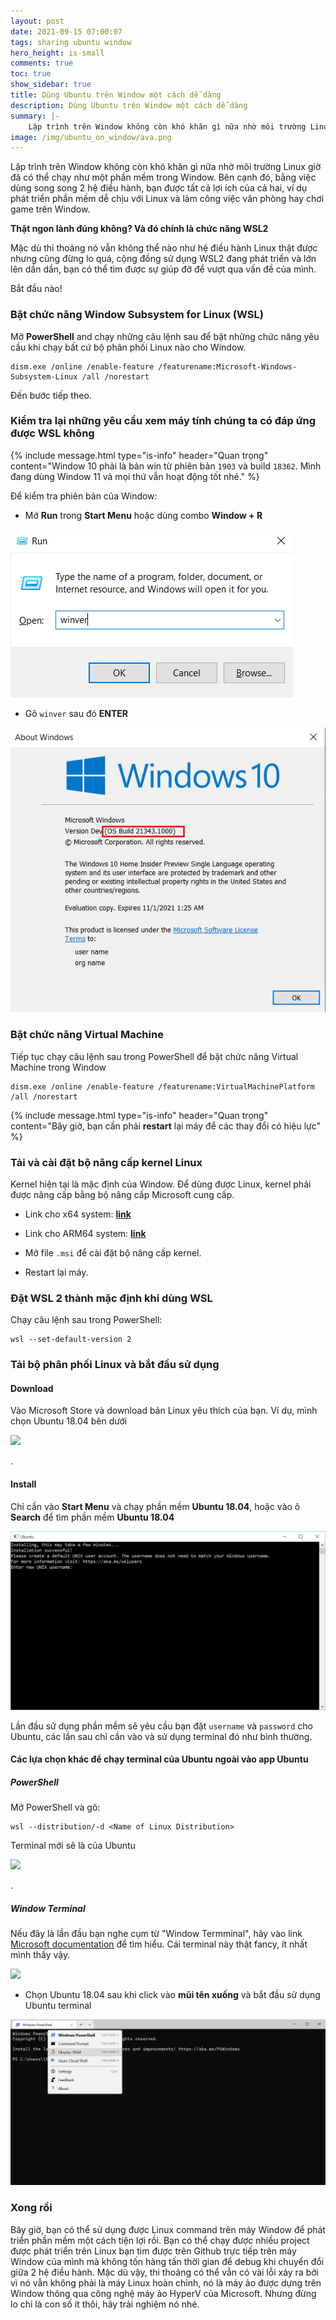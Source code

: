 ```yaml
---
layout: post
date: 2021-09-15 07:00:07
tags: sharing ubuntu window
hero_height: is-small
comments: true
toc: true
show_sidebar: true
title: Dùng Ubuntu trên Window một cách dễ dàng
description: Dùng Ubuntu trên Window một cách dễ dàng
summary: |-
    Lập trình trên Window không còn khó khăn gì nữa nhờ môi trường Linux giờ đã có thể chạy như một phần mềm trong Window. Bên cạnh đó, bằng việc dùng song song 2 hệ điều hành, bạn được tất cả lợi ích của cả hai, ví dụ ...
image: /img/ubuntu_on_window/ava.png
---
```


Lập trình trên Window không còn khó khăn gì nữa nhờ môi trường Linux giờ đã có thể chạy như một phần mềm trong Window. Bên cạnh đó, bằng việc dùng song song 2 hệ điều hành, bạn được tất cả lợi ích của cả hai, ví dụ phát triển phần mềm dễ chịu với Linux và làm công việc văn phòng hay chơi game trên Window.

**Thật ngon lành đúng không? Và đó chính là chức năng WSL2** 

Mặc dù thi thoảng nó vẫn không thể nào như hệ điều hành Linux thật được nhưng cũng đừng lo quá, cộng đồng sử dụng WSL2 đang phát triển và lớn lên dần dần, bạn có thể tìm được sự giúp đỡ để vượt qua vấn đề của mình.

Bắt đầu nào!
 
### Bật chức năng Window Subsystem for Linux (WSL)

Mở **PowerShell** and chạy những câu lệnh sau để bật những chức năng yêu cầu khi chạy bất cứ bộ phân phối Linux nào cho Window.

```shell
dism.exe /online /enable-feature /featurename:Microsoft-Windows-Subsystem-Linux /all /norestart
```

Đến bước tiếp theo.

### Kiểm tra lại những yêu cầu xem máy tính chúng ta có đáp ứng được WSL không
{% include message.html type="is-info" header="Quan trọng" content="Window 10 phải là bản win từ phiên bản <code>1903</code> và build <code>18362</code>. Mình đang dùng Window 11 và mọi thứ vẫn hoạt động tốt nhé." %}

Để kiểm tra phiên bản của Window:

* Mở **Run** trong **Start Menu** hoặc dùng combo **Window + R**

<div class="has-text-centered">
    <img src="/img/ubuntu_on_window/runapp.png">
</div>

* Gõ `winver` sau đó **ENTER**

<div class="has-text-centered">
    <img src="/img/ubuntu_on_window/winver.png">
</div>

### Bật chức năng Virtual Machine

Tiếp tục chạy câu lệnh sau trong PowerShell để bật chức năng Virtual Machine trong Window

```shell
dism.exe /online /enable-feature /featurename:VirtualMachinePlatform /all /norestart
```

{% include message.html type="is-info" header="Quan trọng" content="Bây giờ, bạn cần phải <b>restart</b> lại máy để các thay đổi có hiệu lực" %}

### Tải và cài đặt bộ nâng cấp kernel Linux

Kernel hiện tại là mặc định của Window. Để dùng được Linux, kernel phải được nâng cấp bằng bộ nâng cấp Microsoft cung cấp. 

* Link cho x64 system: **[link](https://wslstorestorage.blob.core.windows.net/wslblob/wsl_update_x64.msi)**

* Link cho ARM64 system: **[link](https://wslstorestorage.blob.core.windows.net/wslblob/wsl_update_arm64.msi)**

* Mở file `.msi` để cài đặt bộ nâng cấp kernel.

* Restart lại máy.

### Đặt WSL 2 thành mặc định khi dùng WSL

Chạy câu lệnh sau trong PowerShell:

```shell
wsl --set-default-version 2
```

### Tải bộ phân phối Linux và bắt đầu sử dụng


#### Download

Vào Microsoft Store và download bản Linux yêu thích của bạn.
Ví dụ, mình chọn Ubuntu 18.04 bên dưới

<div class="has-text-centered">
    <img src="/img/ubuntu_on_window/store.png">
</div>

.

#### Install

Chỉ cần vào **Start Menu** và chạy phần mềm **Ubuntu 18.04**, hoặc vào ô **Search** để tìm phần mềm **Ubuntu 18.04**

<div class="has-text-centered">
    <img src="/img/ubuntu_on_window/install.png">
</div>

Lần đầu sử dụng phần mềm sẽ yêu cầu bạn đặt `username` và `password` cho Ubuntu, các lần sau chỉ cần vào và sử dụng terminal đó như bình thường.

#### Các lựa chọn khác để chạy terminal của Ubuntu ngoài vào app Ubuntu


##### PowerShell

Mở PowerShell và gõ:

```
wsl --distribution/-d <Name of Linux Distribution>
```

Terminal mới sẽ là của Ubuntu

<div class="has-text-centered">
    <img src="/img/ubuntu_on_window/wsl-powershell.png">
</div>

.

##### Window Terminal

Nếu đây là lần đầu bạn nghe cụm từ "Window Termminal", hãy vào link [Microsoft documentation](https://docs.microsoft.com/en-us/windows/terminal/get-started) để tìm hiểu. Cái terminal này thật fancy, ít nhất mình thấy vậy.

<div class="has-text-centered">
    <img src="/img/ubuntu_on_window/winterminal.png">
</div>

* Chọn Ubuntu 18.04 sau khi click vào **mũi tên xuống** và bắt đầu sử dụng Ubuntu terminal

<div class="has-text-centered">
    <img src="/img/ubuntu_on_window/wsl-winterminal.png">
</div>

### Xong rồi

Bây giờ, bạn có thể sử dụng được Linux command trên máy Window để phát triển phần mềm một cách tiện lợi rồi. Bạn có thể chạy được nhiều project được phát triển trên Linux bạn tìm được trên Github trực tiếp trên máy Window của mình mà không tốn hàng tấn thời gian để debug khi chuyển đổi giữa 2 hệ điều hành. Mặc dù vậy, thi thoảng có thể vẫn có vài lỗi xảy ra bởi vì nó vẫn không phải là máy Linux hoàn chỉnh, nó là máy ảo được dựng trên Window thông qua công nghệ máy ảo HyperV của Microsoft. Nhưng đừng lo chỉ là con số ít thôi, hãy trải nghiệm nó nhé.
